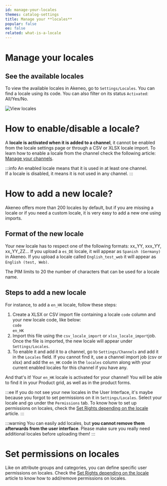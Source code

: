 ```yaml
---
id: manage-your-locales
themes: catalog-settings
title: Manage your **locales**
popular: false
ee: false
related: what-is-a-locale
---
```


# Manage your locales

## See the available locales 

To view the available locales in Akeneo, go to `Settings/Locales`. You can find a locale using its code. You can also filter on its status `Activated`: All/Yes/No.

![View locales](../img/Settings_Locales.png)

# How to enable/disable a locale?

A **locale is activated when it is added to a channel**, it cannot be enabled from the locale settings page or through a CSV or XLSX locale import. To learn how to enable a locale from the channel check the following article: [Manage your channels](manage-your-channels.html).

:::info
An enabled locale means that it is used in at least one channel.  
If a locale is disabled, it means it is not used in any channel.
:::

# How to add a new locale?

Akeneo offers more than 200 locales by default, but if you are missing a locale or if you need a custom locale, it is very easy to add a new one using imports.

## Format of the new locale

Your new locale has to respect one of the following formats: xx_YY, xxx_YY, xx_YY_ZZ... If you upload a `es_DE` locale, it will appear as `Spanish (Germany)` in Akeneo. If you upload a locale called `English_test_web` it will appear as `English (test, Web)`. 

The PIM limits to 20 the number of characters that can be used for a locale name.

## Steps to add a new locale

For instance, to add a `en_HK` locale, follow these steps:
1.  Create a XLSX or CSV import file containing a locale `code` column and your new locale code, like below:  
  `code`  
  `en_HK`  
1.  Import this file using the `csv_locale_import` or `xlsx_locale_import`job. Once the file is imported, the new locale will appear under `Settings/Locales`.
1.  To enable it and add it to a channel, go to `Settings/Channels` and add it in the `Locales` field. If you cannot find it, use a channel import job (csv or xlsx) and add the `en_HK` code in the `locales` column along with your current enabled locales for this channel if you have any.

And that's it! Your `en_HK` locale is activated for your channel! You will be able to find it in your Product grid, as well as in the product forms.

:::ee
If you do not see your new locales in the User Interface, it's maybe because you forgot to set permissions on it in `Settings/Locales`. Select your locale and go under the `Permissions` tab. To know how to set up permissions on locales, check the [Set Rights depending on the locale](access-rights-on-products.html#rights-depending-on-the-locale) article.
:::

:::warning
You can easily add locales, but **you cannot remove them afterwards from the user interface**. Please make sure you really need additional locales before uploading them!
:::

# Set permissions on locales

Like on attribute groups and categories, you can define specific user permissions on locales. Check the [Set Rights depending on the locale](access-rights-on-products.html#rights-depending-on-the-locale) article to know how to add/remove permissions on locales.
